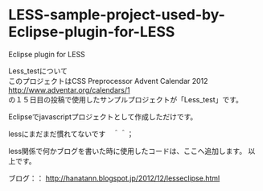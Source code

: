 LESS-sample-project-used-by-Eclipse-plugin-for-LESS
===================================================

Eclipse plugin for LESS

Less_testについて  
このプロジェクトはCSS Preprocessor Advent Calendar 2012  
http://www.adventar.org/calendars/1  
の１５日目の投稿で使用したサンプルプロジェクトが「Less_test」です。  

Eclipseでjavascriptプロジェクトとして作成しただけです。

lessにまだまだ慣れてないです　＾＾；


less関係で何かブログを書いた時に使用したコードは、ここへ追加します。
以上です。


ブログ：：
http://hanatann.blogspot.jp/2012/12/lesseclipse.html
